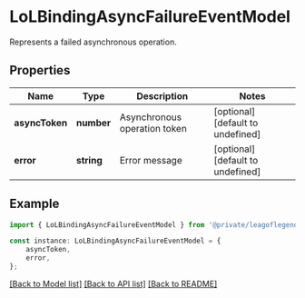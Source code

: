 # LoLBindingAsyncFailureEventModel

Represents a failed asynchronous operation.

## Properties

Name | Type | Description | Notes
------------ | ------------- | ------------- | -------------
**asyncToken** | **number** | Asynchronous operation token | [optional] [default to undefined]
**error** | **string** | Error message | [optional] [default to undefined]

## Example

```typescript
import { LoLBindingAsyncFailureEventModel } from '@private/leagoflegends-client';

const instance: LoLBindingAsyncFailureEventModel = {
    asyncToken,
    error,
};
```

[[Back to Model list]](../README.md#documentation-for-models) [[Back to API list]](../README.md#documentation-for-api-endpoints) [[Back to README]](../README.md)

